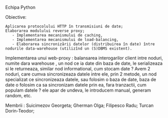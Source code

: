 Echipa Python

Obiective:

    Aplicarea protocolului HTTP în transmisiuni de date;
    Elaborarea modulului reverse proxy;
       - Implementarea mecanismului de caching,
       - Implementarea mecanismului de load-balancing,
       - Elaborarea sincronizării datelor (distribuirea în date) între nodurile data-warehouse (utilizînd un (S)DBMS existent).


Implementarea unui web-proxy : balansarea interogarilor client intre noduri, numite dara warehouse , un nod ce ia date din baza de date, le serializeaza si le returneaza, similar nod informational, cum stocam date ? Avem 2 noduri, care cumva sincronizeaza datele intre ele, prin 2 metode, un nod specializat ce sincronizeaza datele, sau folosim o baza de date, baza de date o folosim ca sa sincronizam datele prin ea, fara tranzactii, cum populam datele ? ele apar de undeva, le introducem manual, generam random, etc.

Membrii :
Suicimezov Georgeta; 
Gherman Olga; 
Filipesco Radu; 
Turcan Dorin-Teodor;
